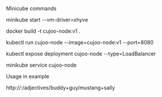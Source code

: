 Minicube commands

minikube start --vm-driver=xhyve

docker build -t cujoo-node:v1 .

kubectl run cujoo-node --image=cujoo-node:v1 --port=8080

kubectl expose deployment cujoo-node --type=LoadBalancer

minikube service cujoo-node


Usage in example

http://<ip address>:<port>/adjectives/buddy+guy/mustang+sally
